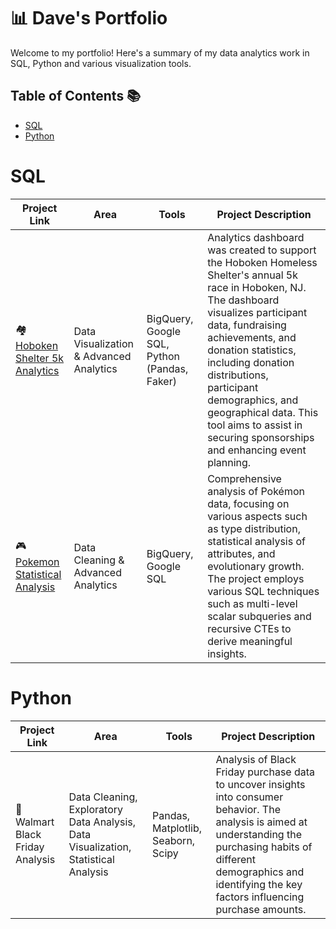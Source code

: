 # 📊 Dave's Portfolio

Welcome to my portfolio! Here's a summary of my data analytics work in SQL, Python and various visualization tools.

## Table of Contents 📚

- [SQL](https://github.com/ddibara5/Portfolio-Guide/edit/main/README.md#sql)
- [Python](https://github.com/ddibara5/Portfolio-Guide/edit/main/README.md#python)

# SQL
| Project Link | Area | Tools | Project Description |
| ------------ | ---- | ----- | ------------------- |
| 🏘️ [Hoboken Shelter 5k Analytics](https://github.com/ddibara5/hoboken-shelter-5k) | Data Visualization & Advanced Analytics | BigQuery, Google SQL, Python (Pandas, Faker) | Analytics dashboard was created to support the Hoboken Homeless Shelter's annual 5k race in Hoboken, NJ. The dashboard visualizes participant data, fundraising achievements, and donation statistics, including donation distributions, participant demographics, and geographical data. This tool aims to assist in securing sponsorships and enhancing event planning.
| 🎮 [Pokemon Statistical Analysis](https://github.com/ddibara5/pokemon-analysis) | Data Cleaning & Advanced Analytics | BigQuery, Google SQL | Comprehensive analysis of Pokémon data, focusing on various aspects such as type distribution, statistical analysis of attributes, and evolutionary growth. The project employs various SQL techniques such as multi-level scalar subqueries and recursive CTEs to derive meaningful insights. 

# Python
| Project Link | Area | Tools | Project Description |
| ------------ | ---- | ----- | ------------------- |
| 🛒 Walmart Black Friday Analysis | Data Cleaning, Exploratory Data Analysis, Data Visualization, Statistical Analysis | Pandas, Matplotlib, Seaborn, Scipy | Analysis of Black Friday purchase data to uncover insights into consumer behavior. The analysis is aimed at understanding the purchasing habits of different demographics and identifying the key factors influencing purchase amounts.
